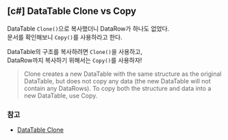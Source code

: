 ## [c#] DataTable Clone vs Copy

DataTable `Clone()`으로 복사했더니 DataRow가 하나도 없었다.  
문서를 확인해보니 `Copy()`를 사용하라고 한다.  

DataTable의 구조를 복사하려면 `Clone()`을 사용하고,  
DataRow까지 복사하기 위해서는 `Copy()`를 사용하자!  

> Clone creates a new DataTable with the same structure as the original DataTable,
> but does not copy any data (the new DataTable will not contain any DataRows).
> To copy both the structure and data into a new DataTable, use Copy.

### 참고
- [DataTable Clone](https://docs.microsoft.com/en-us/dotnet/api/system.data.datatable.clone?view=net-5.0#:~:text=Clone%20creates%20a%20new%20DataTable,a%20new%20DataTable%2C%20use%20Copy.)